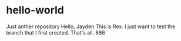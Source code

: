# hello-world
Just anther repository
Hello, Jayden
This is Rex. I just want to test the branch that I first created.
That's all. 886
